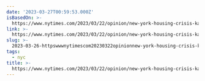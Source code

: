 ```yaml
---
date: '2023-03-27T00:59:53.000Z'
isBasedOn: >-
  https://www.nytimes.com/2023/03/22/opinion/new-york-housing-crisis-kathy-hochul.html
link: >-
  https://www.nytimes.com/2023/03/22/opinion/new-york-housing-crisis-kathy-hochul.html
slug: >-
  2023-03-26-httpswwwnytimescom20230322opinionnew-york-housing-crisis-kathy-hochulhtml
tags:
  - nyc
title: >-
  https://www.nytimes.com/2023/03/22/opinion/new-york-housing-crisis-kathy-hochul.html
---
```


